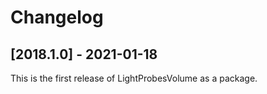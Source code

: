 # Changelog

## [2018.1.0] - 2021-01-18
This is the first release of LightProbesVolume as a package.
